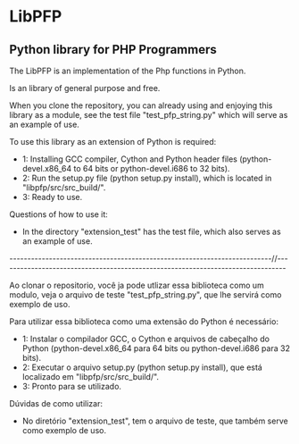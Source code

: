 # LibPFP #
## Python library for PHP Programmers ##

The LibPFP is an implementation of the Php functions in  Python. 

Is an library of general purpose and free.

When you clone the repository, you can already using and enjoying this library as a module, see the test file "test_pfp_string.py" which will serve as an example of use.

To use this library as an extension of Python is required:

 - 1: Installing GCC compiler, Cython and Python header files (python-devel.x86_64 to 64 bits or python-devel.i686 to 32 bits).
 - 2: Run the setup.py file (python setup.py install), which is located in "libpfp/src/src_build/".
 - 3: Ready to use.

Questions of how to use it:
  - In the directory "extension_test" has the test file, which also serves as an example of use.

-------------------------------------------------------------------------//--------------------------------------------------------------------------------


Ao clonar o repositorio, você ja pode utlizar essa biblioteca como um modulo, veja o arquivo de teste "test_pfp_string.py", que lhe servirá como exemplo de uso.

Para utilizar essa biblioteca como uma extensão do Python é necessário:

 - 1: Instalar o compilador GCC, o Cython e arquivos de cabeçalho do Python (python-devel.x86_64 para 64 bits ou python-devel.i686 para 32 bits).
 - 2: Executar o arquivo setup.py (python setup.py install), que está localizado em "libpfp/src/src_build/".
 - 3: Pronto para se utilizado.

Dúvidas de como utilizar:
 - No diretório "extension_test", tem o arquivo de teste, que também serve como exemplo de uso.
